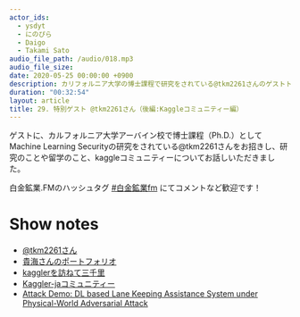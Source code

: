 ```yaml
---
actor_ids:
  - ysdyt
  - にのぴら
  - Daigo
  - Takami Sato
audio_file_path: /audio/018.mp3
audio_file_size:
date: 2020-05-25 00:00:00 +0900
description: カリフォルニア大学の博士課程で研究をされている@tkm2261さんのゲストトーク！
duration: "00:32:54"
layout: article
title: 29. 特別ゲスト @tkm2261さん（後編:Kaggleコミュニティー編）
---
```

ゲストに、カルフォルニア大学アーバイン校で博士課程（Ph.D.）としてMachine Learning Securityの研究をされている@tkm2261さんをお招きし、研究のことや留学のこと、kaggleコミュニティーについてお話しいただきました。

白金鉱業.FMのハッシュタグ [#白金鉱業fm](https://twitter.com/search?q=%23%E7%99%BD%E9%87%91%E9%89%B1%E6%A5%ADfm&src=typed_query) にてコメントなど歓迎です！

# Show notes

- [@tkm2261さん](https://twitter.com/tkm2261)
- [貴海さんのポートフォリオ](https://tkm2261.github.io/)
- [kagglerを訪ねて三千里](https://www.youtube.com/watch?time_continue=1&v=BSvP60BzoOc)
- [Kaggler-jaコミュニティー](https://kaggler-ja-wiki.herokuapp.com/)
- [Attack Demo: DL based Lane Keeping Assistance System under Physical-World Adversarial Attack](https://www.youtube.com/watch?v=pZaBa-0ESMI)
